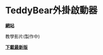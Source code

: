 # TeddyBear外掛啟動器
**[網站](https://bearshenmin.github.io/)**

教學影片(製作中)

**[下載最新版](https://github.com/Bearshenmin/TeddyBear_Luncher/releases)**